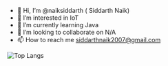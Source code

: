 - 👋 Hi, I’m @naiksiddarth ( Siddarth Naik)
- 👀 I’m interested in IoT 
- 🌱 I’m currently learning Java
- 💞️ I’m looking to collaborate on N/A
- 📫 How to reach me siddarthnaik2007@gmail.com
<!-- 😄 Pronouns: He/Him 
- ⚡ Fun fact: --->

<!---
naikSiddarth/naikSiddarth is a ✨ special ✨ repository because its `README.md` (this file) appears on your GitHub profile.
You can click the Preview link to take a look at your changes.
--->
![Top Langs](https://github-readme-stats.vercel.app/api/top-langs/?username=naikSiddarth&theme=tokyonight)
